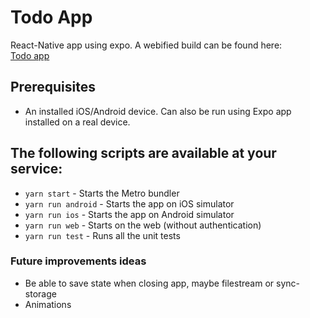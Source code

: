 # Todo App

React-Native app using expo. A webified build can be found here:\
[Todo app](https://todobuddy-kevin.netlify.app/)

## Prerequisites

- An installed iOS/Android device. Can also be run using Expo app installed on a real device.

## The following scripts are available at your service:

- `yarn start` - Starts the Metro bundler
- `yarn run android` - Starts the app on iOS simulator
- `yarn run ios` - Starts the app on Android simulator
- `yarn run web` - Starts on the web (without authentication)
- `yarn run test` - Runs all the unit tests

### Future improvements ideas

- Be able to save state when closing app, maybe filestream or sync-storage
- Animations
